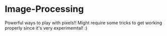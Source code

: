 # Image-Processing
Powerful ways to play with pixels!! Might require some tricks to get working properly since it's very experimemtal! :)
